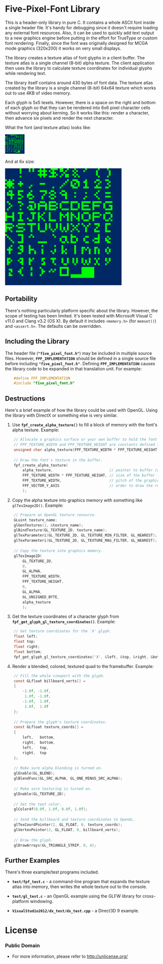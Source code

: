 Five-Pixel-Font Library
=======================

This is a header-only library in pure C. It contains a whole ASCII font inside a single header file. It's handy for debugging since it doesn't require loading any external font resources. Also, it can be used to quickly add text output to a new graphics engine before putting in the effort for TrueType or custom font rendering. Finally, since the font was originally designed for MCGA mode graphics (320x200) it works on very small displays.

The library creates a texture atlas of font glyphs in a client buffer. The texture atlas is a single channel (8-bit) alpha texture. The client application then uses the library to calculate texture coordinates for individual glyphs while rendering text.

The library itself contains around 430 bytes of font data. The texture atlas created by the library is a single channel (8-bit) 64x64 texture which works out to use 4KB of video memory.

Each glyph is 5x5 texels. However, there is a space on the right and bottom of each glyph so that they can be rendered into 6x6 pixel character cells without worrying about kerning. So it works like this: render a character, then advance six pixels and render the next character.

What the font (and texture atlas) looks like:

![The Font's Texture Atlas](images/fpf_texture_atlas_full_size.png)

And at 6x size:

![The Font's Texture Atlas 6x Size](images/fpf_texture_atlas_6x_size.png)

Portability
-----------

There's nothing particularly platform specific about the library. However, the scope of testing has been limited. It's been tested with Microsoft Visual C v11.0 and Clang v3.2 (OS X). By default it includes `<memory.h>` (for `memset()`) and `<assert.h>`. The defaults can be overridden.

Including the Library
---------------------

The header file (**`"five_pixel_font.h"`**) may be included in multiple source files. However, **`FPF_IMPLEMENTATION`** should be defined in a single source file before including **`"five_pixel_font.h"`**. Defining **`FPF_IMPLEMENTATION`** causes the library code to be expanded in that translation unit. For example:

```C
    #define FPF_IMPLEMENTATION
    #include "five_pixel_font.h"
```

Destructions
------------

Here's a brief example of how the library could be used with OpenGL. Using the library with DirectX or something else is very similar.

1. Use **`fpf_create_alpha_texture()`** to fill a block of memory with the font's alpha texture. Example:
```C
    // Allocate a graphics surface or your own buffer to hold the font's texture.
    // FPF_TEXTURE_WIDTH and FPF_TEXTURE_HEIGHT are constants defined in the library header.
    unsigned char alpha_texture[FPF_TEXTURE_WIDTH * FPF_TEXTURE_HEIGHT];

    // Draw the font's texture in the buffer.
    fpf_create_alpha_texture(
        alpha_texture,                          // pointer to buffer (or graphics surface memory)
        FPF_TEXTURE_WIDTH * FPF_TEXTURE_HEIGHT, // size of the buffer in bytes
        FPF_TEXTURE_WIDTH,                      // pitch of the graphics buffer (number of bytes per row)
        FPF_VECTOR_Y_AXIS                       // order to draw the rows (raster or vector order)
        );
```
2. Copy the alpha texture into graphics memory with something like `glTexImage2D()`. Example:
```C
    // Prepare an OpenGL texture resource.
    GLuint texture_name;
    glGenTextures(1, &texture_name);
    glBindTexture(GL_TEXTURE_2D, texture_name);
    glTexParameteri(GL_TEXTURE_2D, GL_TEXTURE_MIN_FILTER, GL_NEAREST);
    glTexParameteri(GL_TEXTURE_2D, GL_TEXTURE_MAG_FILTER, GL_NEAREST);

    // Copy the texture into graphics memory.
    glTexImage2D(
        GL_TEXTURE_2D,
        0,
        GL_ALPHA,
        FPF_TEXTURE_WIDTH,
        FPF_TEXTURE_HEIGHT,
        0,
        GL_ALPHA,
        GL_UNSIGNED_BYTE,
        alpha_texture
        );
```
3. Get the texture coordinates of a character glyph from **`fpf_get_glyph_gl_texture_coordinates()`**. Example:
```C
    // Get texture coordinates for the 'X' glyph.
    float left;
    float top;
    float right;
    float bottom;
    fpf_get_glyph_gl_texture_coordinates('X', &left, &top, &right, &bottom);
```
4. Render a blended, colored, textured quad to the framebuffer. Example:
```C
    // Fill the whole viewport with the glyph.
    const GLfloat billboard_verts[] =
    {
        -1.0f, -1.0f,
         1.0f, -1.0f,
        -1.0f,  1.0f,
         1.0f,  1.0f
    };

    // Prepare the glyph's texture coordinates.
    const GLfloat texture_coords[] =
    {
        left,   bottom,
        right,  bottom,
        left,   top,
        right,  top
    };

    // Make sure alpha blending is turned on.
    glEnable(GL_BLEND);
    glBlendFunc(GL_SRC_ALPHA, GL_ONE_MINUS_SRC_ALPHA);

    // Make sure texturing is turned on.
    glEnable(GL_TEXTURE_2D);

    // Set the text color.
    glColor4f(0.0f, 1.0f, 0.0f, 1.0f);

    // Send the billboard and texture coordinates to OpenGL.
    glTexCoordPointer(2, GL_FLOAT, 0, texture_coords);
    glVertexPointer(2, GL_FLOAT, 0, billboard_verts);

    // Draw the glyph.
    glDrawArrays(GL_TRIANGLE_STRIP, 0, 4);
```

Further Examples
----------------

There's three example/test programs included.

- **`test/fpf_test.c`** - a command-line program that expands the texture atlas into memory, then writes the whole texture out to the console.

- **`test/gl_test.c`** - an OpenGL example using the GLFW library for cross-platform windowing.

- **`VisualStudio2012/dx_test/dx_test.cpp`** - a Direct3D 9 example.

License
=======

### Public Domain
- For more information, please refer to <http://unlicense.org/>
